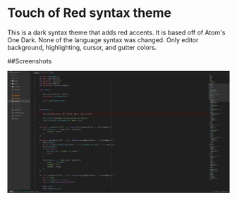 # Touch of Red syntax theme

This is a dark syntax theme that adds red accents. It is based off of Atom's One Dark.
None of the language syntax was changed. Only editor background, highlighting, cursor, and gutter colors.

##Screenshots

![touch of red screenshot 1](https://raw.githubusercontent.com/gregpechiro/touch-of-red-syntax/master/assets/screenshot1.png)
